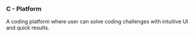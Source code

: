### C - Platform 
 A coding platform where user can solve coding challenges with intuitive UI and quick results.
 
